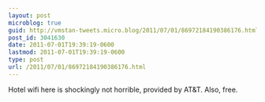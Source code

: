 ```yaml
---
layout: post
microblog: true
guid: http://vmstan-tweets.micro.blog/2011/07/01/86972184190386176.html
post_id: 3041630
date: 2011-07-01T19:39:19-0600
lastmod: 2011-07-01T19:39:19-0600
type: post
url: /2011/07/01/86972184190386176.html
---
```

Hotel wifi here is shockingly not horrible, provided by AT&T. Also, free.
